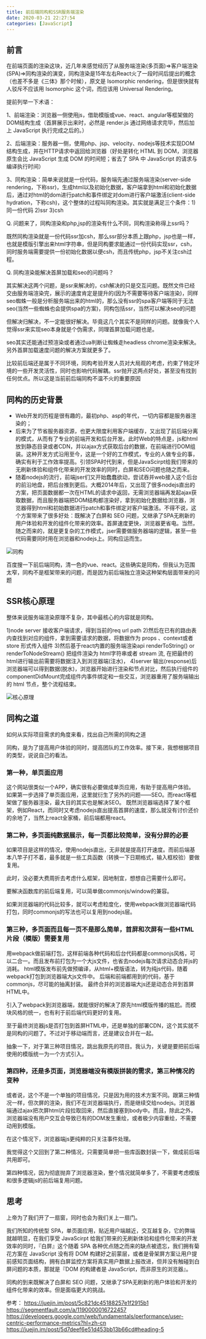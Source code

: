 ```yaml
---
title: 前后端同构和SSR服务端渲染
date: 2020-03-21 22:27:54
categories: [JavaScript]
---
```


## 前言

在前端页面的渲染这块，近几年来感觉经历了从服务端渲染(多页面)=>客户端渲染(SPA)=>同构渲染的演变，同构渲染是15年左右React火了一段时间后提出的概念（也差不多是《三体》那个时候），原文是 Isomorphic rendering，但是很快就有人驳斥不应该用 Isomorphic 这个词，而应该用 Universal Rendering。

提前列举一下术语：

1、前端渲染：浏览器一侧使用js，借助模版或vue、react、angular等框架做的DOM结构生成（首屏展示出来时，必然是 render.js 通过网络请求完毕，然后加上 JavaScript 执行完成之后的。）

2、后端渲染：服务器一侧，使用php、jsp、velocity、nodejs等技术实现DOM结构生成，并在HTTP请求中返回给浏览器（好处是转化 HTML 到 DOM，浏览器原生会比 JavaScript 生成 DOM 的时间短；省去了 SPA 中 JavaScript 的请求与编译执行时间）

3、同构渲染：简单来说就是一份代码，服务端先通过服务端渲染(server-side rendering，下称ssr)，生成html以及初始化数据，客户端拿到html和初始化数据后，通过对html的dom进行patch和事件绑定对dom进行客户端激活(client-side hydration，下称csh)，这个整体的过程叫同构渲染。其实就是满足三个条件：1)同一份代码  2)ssr  3)csh

Q. 问题来了，同构渲染和php,jsp的渲染有什么不同，同构渲染称得上ssr吗？

既然同构渲染就是一份代码ssr加csh，那么ssr部分本质上跟php，jsp也是一样，也就是模版引擎出来html字符串，但是同构要求能通过一份代码实现ssr，csh，同时服务端需要提供一份初始化数据以便csh，而且传统php，jsp不关注csh过程。

Q. 同构渲染能解决首屏加载和seo的问题吗？

其实解决这两个问题，是ssr来解决的，csh解决的只是交互问题。既然文件已经交由服务端渲染完，展示的速度肯定是提升的(因为不需要等待客户端渲染)，同样seo蜘蛛一般是分析服务端出来的html的，那么没有ssr的spa客户端等同于无法seo(当然一些蜘蛛也会提供spa的方案)，同构包括ssr，当然可以解决seo的问题

但解决归解决，不一定能很好解决。毕竟这几个其实不是同样的问题。就像我个人觉得ssr来实现seo本身就是个伪需求，同理首屏加载问题也是。

seo其实还能通过预渲染或者通过ua判断让蜘蛛走headless chrome渲染来解决。另外首屏加载速度问题的解决方案就更多了。

比较前后端还是属于不同环境，同构考验开发人员对大局观的考虑，约束了特定环境的一些开发灵活性，同时也影响代码解耦。ssr抛开这两点好处，甚至没有找到任何优点。所以这是当前前后端同构不温不火的重要原因

## 同构的历史背景

- Web开发的历程是很有趣的，最初php、asp的年代，一切内容都是服务器渲染的；
- 后来为了节省服务器资源，也更大限度利用客户端缓存，又出现了前后端分离的模式，从而有了专业的前端开发和后台开发。此时Web的特点是，js和html放到静态目录或者CDN，并以ajax方式获取后台的数据，在前端进行DOM组装。这种开发方式沿用至今，这是一个好的工作模式，专业的人做专业的事，确实有利于工作效率提高。引领SPA时代到来，但是JavaScirpt给我们带来的无刷新体验和组件化带来的开发效率的同时，白屏和SEO问题也随之而来。
- 随着nodejs的流行，前端jser们又开始蠢蠢欲动，尝试吞并web接入这个后台的前沿地盘，把后台推到更后。大概2014年后，又出现了很多nodejs直出的方案，把页面数据都一次在HTML的请求中返回，无需浏览器端再发起ajax获取数据，而且服务器端把DOM结构都渲染好，拿到初始化数据给浏览器，浏览器得到html和初始数据进行patch和事件绑定对客户端激活。不得不说，这个方案带来了很多好处：既解决了白屏和 SEO 问题，又继承了SPA无刷新的用户体验和开发的组件化带来的效率。首屏速度更快，浏览器更省电。当然，随之而来的，就是更复杂的工作模式，jser需要做服务器端的逻辑，甚至一些代码需要同时用在浏览器和nodejs上。同构应运而生。

![同构](同构.png)

百度搜一下前后端同构，清一色的vue、react。这些确实是同构，但我认为范围太窄，同构不是框架带来的问题，而是因为前后端独立渲染这种架构层面带来的问题

## SSR核心原理

整体来说服务端渲染原理不复杂，其中最核心的内容就是同构。

1)node server 接收客户端请求，得到当前的req url path
2)然后在已有的路由表内查找到对应的组件，拿到需要请求的数据，将数据作为 props
、context或者store 形式传入组件
3)然后基于react内置的服务端渲染api renderToString() or renderToNodeStream() 把组件渲染为 html字符串或者 stream 流, 在把最终的html进行输出前需要将数据注入到浏览器端(注水)，
4)server 输出(response)后浏览器端可以得到数据(脱水)，浏览器开始进行渲染和节点对比，然后执行组件的componentDidMount完成组件内事件绑定和一些交互，浏览器重用了服务端输出的 html 节点，整个流程结束。

![核心原理](核心原理.png)

## 同构之道

如何从实际项目需求的角度来看，找出自己所需的同构之道

同构，是为了提高用户体验的同时，提高团队的工作效率。接下来，我想根据项目的类型，说说自己的看法。

### 第一种，单页面应用

这个网站很类似一个APP，确实很有必要做成单页应用，有助于提高用户体验。
如果第一步选择了单页面应用，这里就衍生了另外的问题——SEO。而react等框架做了服务器渲染，最大目的其实也是解决SEO。
既然浏览器端选择了某个框架，例如React，而同时又考虑nodejs直出提高首屏的速度，那么就没有讨价还价的余地了，当然上react全家桶，前后端都用react。

### 第二种，多页面纯数据展示，每一页都比较简单，没有分屏的必要

如果项目是这样的情况，使用nodejs直出，无非就是提高打开速度。而前后端基本八竿子打不着，最多就是一些工具函数（转换一下日期格式，输入框校验）要做复用。

此时，没必要大费周折去考虑什么框架，因地制宜，想想自己需要什么即可。

要解决函数库的前后端复用，可以简单做commonjs/window的兼容。

如果浏览器端的代码比较多，就可以考虑粒度化，使用webpack做浏览器端代码打包，同时commonjs的写法也可以复用到nodejs层。

### 第三种，多页面而且每一页不是那么简单，首屏和次屏有一些HTML片段（模版）需要复用

用webpack做前端打包，这样前端各种代码和后台代码都是commonjs风格，可以二合一。而且发布前打包为一个大js文件，也省去nodejs每次请求动态合并js的消耗。
html模版发布前先做预编译，从html+模版语法，转为纯js代码，随着webpack打包到浏览器端大js文件中。
后端和前端都用到的代码，基于commonjs，尽可能的抽离封装。
最终合并的浏览器端大js还是动态合并到首屏HTML中。

引入了webpack到浏览器端，就能很好的解决了原先html模版传播的尴尬。而模块风格的统一，也有利于前后端代码更好的复用。

至于最终浏览器js是否打包到首屏HTML中，还是单独的部署CDN，这个其实就不是同构的问题了。不过对于移动端而言，还是建议合并在一起。

抽象一下，对于第三种项目情况，跳出我原先的项目。我认为，关键是要把前后端使用的模版统一为一个方式引入。

### 第四种，还是多页面，浏览器端没有模版拼装的需求，第三种情况的变种

或者说，这个不是一个单独的项目情况，只是因为用的技术方案不同。跟第三种情况一样，但次屏的渲染，我们不在浏览器端执行，而是继续交给nodejs。浏览器端通过ajax把次屏html片段拉取回来，然后直接塞到body中。而且，除此之外，浏览器端没有用户交互会导致已有的DOM发生重绘，或者极少内容重绘，不需要动用到模版。

在这个情况下，浏览器端js更纯粹的只关注事件处理。

我觉得这个又回到了第二种情况，只需要简单把一些库函数封装一下，做成前后端共用即可。

第四种情况，因为彻底抛弃了浏览器渲染，整个情况就简单多了，不需要考虑模版和很多逻辑js的前后端复用问题。

## 思考

上帝为了我们开了一扇窗，同时也会为我们关上一扇门。

我们所知的传统型 SPA，单页面应用，贴近用户端越近，交互越复杂，它的弊端就越明显，在我们享受 JavaScirpt 给我们带来的无刷新体验和组件化带来的开发效率的同时，『白屏』这个随着 SPA 各种优点随之而来的缺点被遗忘，我们拥有菊花方案在 JavaScript 没有将 DOM 构建好之前蒙层，或者是骨架屏方案让用户提前感知页面结构，拥有白屏监控方案将真实用户数据上报改进，但并没有触碰到白屏问题的本质，那就是『DOM 的构建者是 JavaScript，而非原生的浏览器』。

同构的到来既解决了白屏和 SEO 问题，又继承了SPA无刷新的用户体验和开发的组件化带来的效率。但是面临更大的挑战。

参考：
https://juejin.im/post/5c821dc45188257e1f2915b1
https://segmentfault.com/a/1190000016722457
https://developers.google.com/web/fundamentals/performance/user-centric-performance-metrics?hl=zh-cn
https://juejin.im/post/5d7deef6e51d453bb13b66cd#heading-5